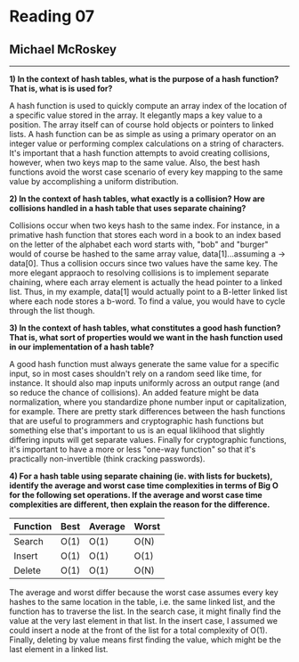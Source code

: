 Reading 07
==========

Michael McRoskey
----------------

---

**1) In the context of hash tables, what is the purpose of a hash function? That is, what is is used for?**

A hash function is used to quickly compute an array index of the location of a specific value stored in the array. It elegantly maps a key value to a position. The array itself can of course hold objects or pointers to linked lists. A hash function can be as simple as using a primary operator on an integer value or performing complex calculations on a string of characters. It's important that a hash function attempts to avoid creating collisions, however, when two keys map to the same value. Also, the best hash functions avoid the worst case scenario of every key mapping to the same value by accomplishing a uniform distribution.

**2) In the context of hash tables, what exactly is a collision? How are collisions handled in a hash table that uses separate chaining?**

Collisions occur when two keys hash to the same index. For instance, in a primative hash function that stores each word in a book to an index based on the letter of the alphabet each word starts with, "bob" and "burger" would of course be hashed to the same array value, data[1]...assuming a -> data[0]. Thus a collision occurs since two values have the same key. The more elegant appraoch to resolving collisions is to implement separate chaining, where each array element is actually the head pointer to a linked list. Thus, in my example, data[1] would actually point to a B-letter linked list where each node stores a b-word. To find a value, you would have to cycle through the list though.

**3) In the context of hash tables, what constitutes a good hash function? That is, what sort of properties would we want in the hash function used in our implementation of a hash table?**

A good hash function must always generate the same value for a specific input, so in most cases shouldn't rely on a random seed like time, for instance. It should also map inputs uniformly across an output range (and so reduce the chance of collisions). An added feature might be data normalization, where you standardize phone number input or capitalization, for example. There are pretty stark differences between the hash functions that are useful to programmers and cryptographic hash functions but something else that's important to us is an equal liklihood that slightly differing inputs will get separate values. Finally for cryptographic functions, it's important to have a more or less "one-way function" so that it's practically non-invertible (think cracking passwords).

**4) For a hash table using separate chaining (ie. with lists for buckets), identify the average and worst case time complexities in terms of Big O for the following set operations. If the average and worst case time complexities are different, then explain the reason for the difference.**

| Function | Best | Average | Worst |
|----------|------|---------|-------|
| Search   | O(1) | O(1)    | O(N)  |
| Insert   | O(1) | O(1)    | O(1)  |
| Delete   | O(1) | O(1)    | O(N)  |
	
The average and worst differ because the worst case assumes every key hashes to the same location in the table, i.e. the same linked list, and the function has to traverse the list. In the search case, it might finally find the value at the very last element in that list. In the insert case, I assumed we could insert a node at the front of the list for a total complexity of O(1). Finally, deleting by value means first finding the value, which might be the last element in a linked list.
	